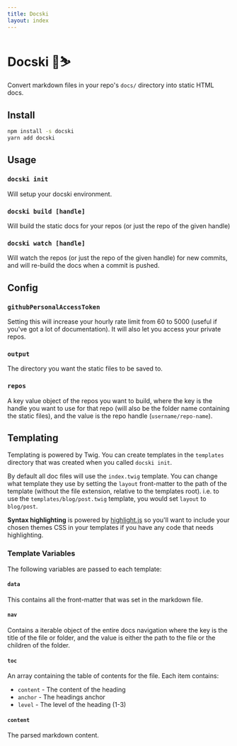 ```yaml
---
title: Docski
layout: index
---
```

# Docski 🚢⛷

Convert markdown files in your repo's `docs/` directory into static HTML docs.

## Install

```bash
npm install -s docski
yarn add docski
```

## Usage

### `docski init`
Will setup your docski environment.

### `docski build [handle]`
Will build the static docs for your repos (or just the repo of the given handle)

### `docski watch [handle]`
Will watch the repos (or just the repo of the given handle) for new commits, 
and will re-build the docs when a commit is pushed.

## Config

### `githubPersonalAccessToken`
Setting this will increase your hourly rate limit from 60 to 5000 (useful if 
you've got a lot of documentation). It will also let you access your private 
repos.

### `output`
The directory you want the static files to be saved to.

### `repos`
A key value object of the repos you want to build, where the key is the handle 
you want to use for that repo (will also be the folder name containing the 
static files), and the value is the repo handle (`username/repo-name`).

## Templating

Templating is powered by Twig. You can create templates in the `templates` 
directory that was created when you called `docski init`. 

By default all doc files will use the `index.twig` template. You can change what 
template they use by setting the `layout` front-matter to the path of the 
template (without the file extension, relative to the templates root). i.e. to
use the `templates/blog/post.twig` template, you would set `layout` to 
`blog/post`.

**Syntax highlighting** is powered by [highlight.js](https://highlightjs.org/) 
so you'll want to include your chosen themes CSS in your templates if you have
any code that needs highlighting.

### Template Variables

The following variables are passed to each template:

#### `data`
This contains all the front-matter that was set in the markdown file.

#### `nav`
Contains a iterable object of the entire docs navigation where the key is the 
title of the file or folder, and the value is either the path to the file or the 
children of the folder.

#### `toc`
An array containing the table of contents for the file. Each item contains:
- `content` - The content of the heading
- `anchor` - The headings anchor
- `level` - The level of the heading (1-3)

#### `content`
The parsed markdown content. 
